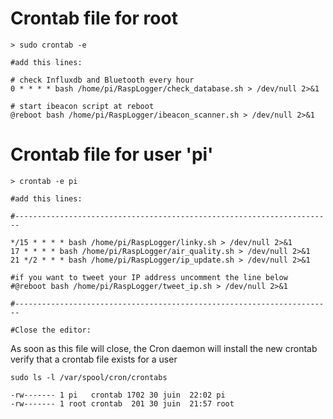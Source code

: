 
# Crontab file for root
```
> sudo crontab -e

#add this lines:

# check Influxdb and Bluetooth every hour
0 * * * * bash /home/pi/RaspLogger/check_database.sh > /dev/null 2>&1

# start ibeacon script at reboot
@reboot bash /home/pi/RaspLogger/ibeacon_scanner.sh > /dev/null 2>&1
```

# Crontab file for user 'pi'        

```
> crontab -e pi

#add this lines:

#-----------------------------------------------------------------------

*/15 * * * * bash /home/pi/RaspLogger/linky.sh > /dev/null 2>&1
17 * * * * bash /home/pi/RaspLogger/air_quality.sh > /dev/null 2>&1
21 */2 * * * bash /home/pi/RaspLogger/ip_update.sh > /dev/null 2>&1

#if you want to tweet your IP address uncomment the line below
#@reboot bash /home/pi/RaspLogger/tweet_ip.sh > /dev/null 2>&1

#-----------------------------------------------------------------------

#Close the editor:
```
As soon as this file will close, the Cron daemon will install the new crontab
verify that a crontab file exists for a user
```
sudo ls -l /var/spool/cron/crontabs

-rw------- 1 pi   crontab 1702 30 juin  22:02 pi
-rw------- 1 root crontab  201 30 juin  21:57 root
```

